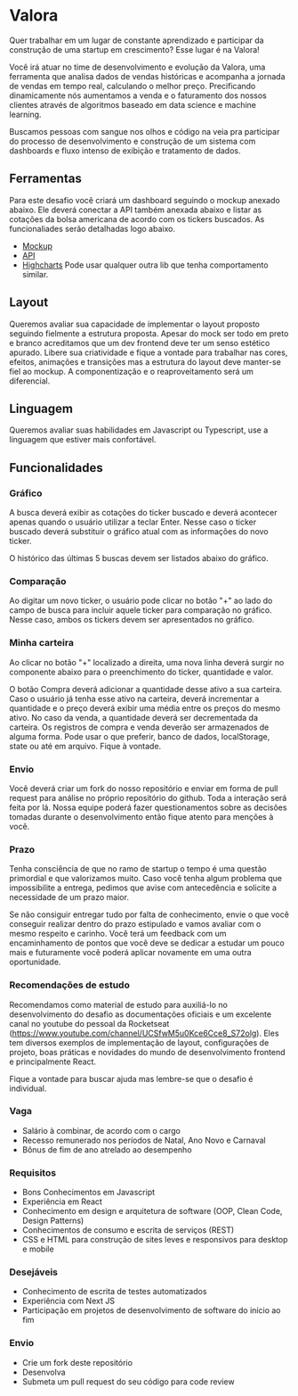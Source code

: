 # Valora #

Quer trabalhar em um lugar de constante aprendizado e participar da construção de uma startup em crescimento? Esse lugar é na Valora!

Você irá atuar no time de desenvolvimento e evolução da Valora, uma ferramenta que analisa dados de vendas históricas e acompanha a jornada de vendas em tempo real, calculando o melhor preço.
Precificando dinamicamente nós aumentamos a venda e o faturamento dos nossos clientes através de algoritmos baseado em data science e machine learning.

Buscamos pessoas com sangue nos olhos e código na veia pra participar do processo de desenvolvimento e construção de um sistema com dashboards e fluxo intenso de exibição e tratamento de dados.

## Ferramentas ##

Para este desafio você criará um dashboard seguindo o mockup anexado abaixo. Ele deverá conectar a API também anexada abaixo e listar as cotações da bolsa americana de acordo com os tickers buscados. As funcionaliades serão detalhadas logo abaixo.

* [Mockup](https://s3.amazonaws.com/web.valora.cc/static/media/desafio-valora-dashboard.png)
* [API](https://financialmodelingprep.com/developer/docs/)
* [Highcharts](https://www.highcharts.com/demo/stock/intraday-candlestick) Pode usar qualquer outra lib que tenha comportamento similar.

## Layout ##

Queremos avaliar sua capacidade de implementar o layout proposto seguindo fielmente a estrutura proposta. Apesar do mock ser todo em preto e branco acreditamos que um dev frontend deve ter um senso estético apurado. Libere sua criatividade e fique a vontade para trabalhar nas cores, efeitos, animações e transições mas a estrutura do layout deve manter-se fiel ao mockup. A componentização e o reaproveitamento será um diferencial.

## Linguagem ##

Queremos avaliar suas habilidades em Javascript ou Typescript, use a linguagem que estiver mais confortável.

## Funcionalidades ##

### Gráfico ###

A busca deverá exibir as cotações do ticker buscado e deverá acontecer apenas quando o usuário utilizar a teclar Enter. Nesse caso o ticker buscado deverá substituir o gráfico atual com as informações do novo ticker.

O histórico das últimas 5 buscas devem ser listados abaixo do gráfico.

### Comparação ###

Ao digitar um novo ticker, o usuário pode clicar no botão "+" ao lado do campo de busca para incluir aquele ticker para comparação no gráfico. Nesse caso, ambos os tickers devem ser apresentados no gráfico.

### Minha carteira ###

Ao clicar no botão "+" localizado a direita, uma nova linha deverá surgir no componente abaixo para o preenchimento do ticker, quantidade e valor.

O botão Compra deverá adicionar a quantidade desse ativo a sua carteira. Caso o usuário já tenha esse ativo na carteira, deverá incrementar a quantidade e o preço deverá exibir uma média entre os preços do mesmo ativo. No caso da venda, a quantidade deverá ser decrementada da carteira.
Os registros de compra e venda deverão ser armazenados de alguma forma. Pode usar o que preferir, banco de dados, localStorage, state ou até em arquivo. Fique à vontade.

### Envio ### 

Você deverá criar um fork do nosso repositório e enviar em forma de pull request para análise no próprio repositório do github. Toda a interação será feita por lá. Nossa equipe poderá fazer questionamentos sobre as decisões tomadas durante o desenvolvimento então fique atento para menções à você.

### Prazo ### 

Tenha consciência de que no ramo de startup o tempo é uma questão primordial e que valorizamos muito. Caso você tenha algum problema que impossibilite a entrega, pedimos que avise com antecedência e solicite a necessidade de um prazo maior.

Se não consiguir entregar tudo por falta de conhecimento, envie o que você conseguir realizar dentro do prazo estipulado e vamos avaliar com o mesmo respeito e carinho. Você terá um feedback com um encaminhamento de pontos que você deve se dedicar a estudar um pouco mais e futuramente você poderá aplicar novamente em uma outra oportunidade.

### Recomendações de estudo ### 

Recomendamos como material de estudo para auxiliá-lo no desenvolvimento do desafio as documentações oficiais e um excelente canal no youtube do pessoal da Rocketseat (https://www.youtube.com/channel/UCSfwM5u0Kce6Cce8_S72olg). Eles tem diversos exemplos de implementação de layout, configurações de projeto, boas práticas e novidades do mundo de desenvolvimento frontend e principalmente React.

Fique a vontade para buscar ajuda mas lembre-se que o desafio é individual.


### Vaga ###

* Salário à combinar, de acordo com o cargo
* Recesso remunerado nos períodos de Natal, Ano Novo e Carnaval
* Bônus de fim de ano atrelado ao desempenho

### Requisitos ###

* Bons Conhecimentos em Javascript
* Experiência em React
* Conhecimento em design e arquitetura de software (OOP, Clean Code, Design Patterns)
* Conhecimentos de consumo e escrita de serviços (REST)
* CSS e HTML para construção de sites leves e responsivos para desktop e mobile

### Desejáveis ###

* Conhecimento de escrita de testes automatizados
* Experiência com Next JS
* Participação em projetos de desenvolvimento de software do início ao fim

### Envio ###

* Crie um fork deste repositório
* Desenvolva
* Submeta um pull request do seu código para code review
